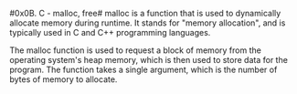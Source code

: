 #0x0B. C - malloc, free#
malloc is a function that is used to dynamically allocate memory during runtime. It stands for "memory allocation", and is typically used in C and C++ programming languages.

The malloc function is used to request a block of memory from the operating system's heap memory, which is then used to store data for the program. The function takes a single argument, which is the number of bytes of memory to allocate.


